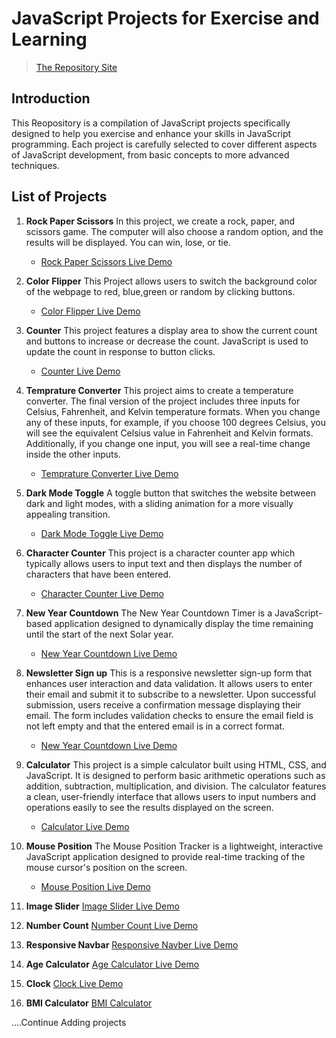 # JavaScript Projects for Exercise and Learning
> [The Repository Site](https://mahmoodhashem.github.io/JavaScript-Projects/)
## Introduction
This Reopository is a compilation of JavaScript projects specifically designed to help you exercise and enhance your skills in JavaScript programming. 
Each project is carefully selected to cover different aspects of JavaScript development, from basic concepts to more advanced techniques.
## List of Projects
1. **Rock Paper Scissors**
   In this project, we create a rock, paper, and scissors game. The computer will also choose a random option, and the results will be displayed. You can win, lose, or tie.
   - [Rock Paper Scissors Live Demo](https://mahmoodhashem.github.io/JavaScript-Projects/Projects/Rock_paper_scissor/index.html)
2. **Color Flipper**
     This Project allows users to switch the background color of the webpage to red, blue,green or random by clicking buttons.
     - [Color Flipper Live Demo](https://mahmoodhashem.github.io/JavaScript-Projects/Projects/Color%20Flipper/index.html)
3. **Counter**
   This project features a display area to show the current count and buttons to increase or decrease the count. JavaScript is used to  update the count in response to button clicks.
   - [Counter Live Demo](https://mahmoodhashem.github.io/JavaScript-Projects/Projects/counter/index.html)
4. **Temprature Converter**
   This project aims to create a temperature converter. The final version of the project includes three inputs for Celsius, Fahrenheit, and Kelvin temperature formats. When you change any of these inputs, for example, if you choose 100 degrees Celsius, you will see the equivalent Celsius value in Fahrenheit and Kelvin formats. Additionally, if you change one input, you will see a real-time change inside the other inputs.
   - [Temprature Converter Live Demo](https://mahmoodhashem.github.io/JavaScript-Projects/Projects/Temprature%20Converter/index.html)
5. **Dark Mode Toggle**
   A toggle button that switches the website between dark and light modes, with a sliding animation for a more visually appealing transition.  
   - [Dark Mode Toggle Live Demo](https://mahmoodhashem.github.io/JavaScript-Projects/Projects/Dark%20mode%20toggle/index.html) 
6. **Character Counter**
   This project is a character counter app which typically allows users to input text and then displays the number of characters that have been entered.
   - [Character Counter Live Demo](https://mahmoodhashem.github.io/JavaScript-Projects/Projects/Character%20Countr/index.html)
7. **New Year Countdown**
     The New Year Countdown Timer is a JavaScript-based application designed to dynamically display the time remaining until the start of the next Solar year.
      - [New Year Countdown Live Demo](https://mahmoodhashem.github.io/JavaScript-Projects/Projects/New%20Year%20Countdown/index.html)
8. **Newsletter Sign up** 
      This is a responsive newsletter sign-up form that enhances user interaction and data validation. It allows users to enter their email and submit it to subscribe to a newsletter. Upon successful submission, users receive a  confirmation message displaying their email. The form includes validation checks to ensure the email field is not left empty and that the entered email is in a correct format.
      - [New Year Countdown Live Demo](https://mahmoodhashem.github.io/JavaScript-Projects/Projects/newsletter%20signup/index.html)
9. **Calculator** 
      This project is a simple calculator built using HTML, CSS, and JavaScript. It is designed to perform basic arithmetic operations such as addition, subtraction, multiplication, and division. The calculator features a clean, user-friendly interface that allows users to input numbers and operations easily to see the results displayed on the screen.
      - [Calculator Live Demo](https://mahmoodhashem.github.io/JavaScript-Projects/Projects/calculator/index.html)

10. **Mouse Position** 
      The Mouse Position Tracker is a lightweight, interactive JavaScript application designed to provide real-time tracking of the mouse cursor's position on the screen.  
      - [Mouse Position Live Demo](https://mahmoodhashem.github.io/JavaScript-Projects/Projects/Mouse%20position)
11. **Image Slider** 
      [Image Slider Live Demo](https://mahmoodhashem.github.io/JavaScript-Projects/Projects/image_slider/index.html)
12. **Number Count** 
      [Number Count Live Demo](https://mahmoodhashem.github.io/JavaScript-Projects/Projects/number-count/index.html)  

13. **Responsive Navbar**
   [Responsive Navber Live Demo](https://mahmoodhashem.github.io/JavaScript-Projects/Projects/responsive-navbar/index.html)

14. **Age Calculator**
   [Age Calculator Live Demo](https://mahmoodhashem.github.io/JavaScript-Projects/Projects/age_calculator/index.html)    

15. **Clock**
    [Clock Live Demo](https://mahmoodhashem.github.io/JavaScript-Projects/Projects/clock/index.html)
16. **BMI Calculator**
    [BMI Calculator](https://mahmoodhashem.github.io/JavaScript-Projects/Projects/bmi)
   
   ....Continue Adding projects